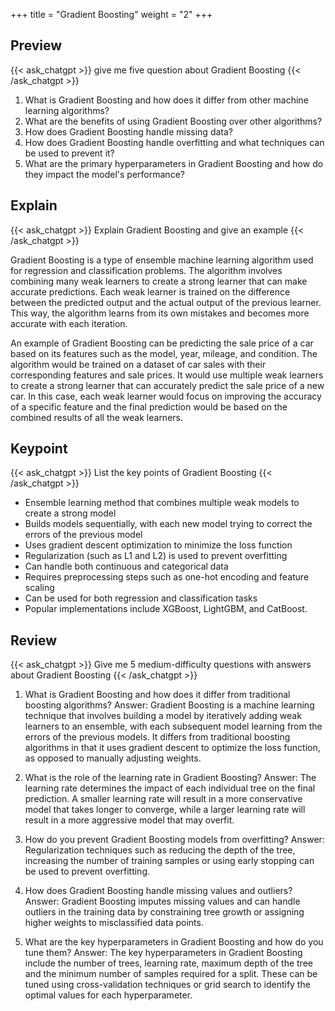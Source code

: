 +++
title = "Gradient Boosting"
weight = "2"
+++
## Preview
{{< ask_chatgpt >}}
give me five question about Gradient Boosting
{{< /ask_chatgpt >}}

1. What is Gradient Boosting and how does it differ from other machine learning algorithms?
2. What are the benefits of using Gradient Boosting over other algorithms?
3. How does Gradient Boosting handle missing data?
4. How does Gradient Boosting handle overfitting and what techniques can be used to prevent it?
5. What are the primary hyperparameters in Gradient Boosting and how do they impact the model's performance?   

## Explain
{{< ask_chatgpt >}}
Explain Gradient Boosting and give an example
{{< /ask_chatgpt >}}

Gradient Boosting is a type of ensemble machine learning algorithm used for regression and classification problems. The algorithm involves combining many weak learners to create a strong learner that can make accurate predictions. Each weak learner is trained on the difference between the predicted output and the actual output of the previous learner. This way, the algorithm learns from its own mistakes and becomes more accurate with each iteration.

An example of Gradient Boosting can be predicting the sale price of a car based on its features such as the model, year, mileage, and condition. The algorithm would be trained on a dataset of car sales with their corresponding features and sale prices. It would use multiple weak learners to create a strong learner that can accurately predict the sale price of a new car. In this case, each weak learner would focus on improving the accuracy of a specific feature and the final prediction would be based on the combined results of all the weak learners.   

## Keypoint
{{< ask_chatgpt >}}
List the key points of Gradient Boosting
{{< /ask_chatgpt >}}

- Ensemble learning method that combines multiple weak models to create a strong model
- Builds models sequentially, with each new model trying to correct the errors of the previous model
- Uses gradient descent optimization to minimize the loss function
- Regularization (such as L1 and L2) is used to prevent overfitting
- Can handle both continuous and categorical data
- Requires preprocessing steps such as one-hot encoding and feature scaling
- Can be used for both regression and classification tasks
- Popular implementations include XGBoost, LightGBM, and CatBoost.   

## Review
{{< ask_chatgpt >}}
Give me 5 medium-difficulty questions with answers about Gradient Boosting
{{< /ask_chatgpt >}}

1. What is Gradient Boosting and how does it differ from traditional boosting algorithms?
Answer: Gradient Boosting is a machine learning technique that involves building a model by iteratively adding weak learners to an ensemble, with each subsequent model learning from the errors of the previous models. It differs from traditional boosting algorithms in that it uses gradient descent to optimize the loss function, as opposed to manually adjusting weights.

2. What is the role of the learning rate in Gradient Boosting?
Answer: The learning rate determines the impact of each individual tree on the final prediction. A smaller learning rate will result in a more conservative model that takes longer to converge, while a larger learning rate will result in a more aggressive model that may overfit.

3. How do you prevent Gradient Boosting models from overfitting?
Answer: Regularization techniques such as reducing the depth of the tree, increasing the number of training samples or using early stopping can be used to prevent overfitting.

4. How does Gradient Boosting handle missing values and outliers?
Answer: Gradient Boosting imputes missing values and can handle outliers in the training data by constraining tree growth or assigning higher weights to misclassified data points.

5. What are the key hyperparameters in Gradient Boosting and how do you tune them?
Answer: The key hyperparameters in Gradient Boosting include the number of trees, learning rate, maximum depth of the tree and the minimum number of samples required for a split. These can be tuned using cross-validation techniques or grid search to identify the optimal values for each hyperparameter.   

